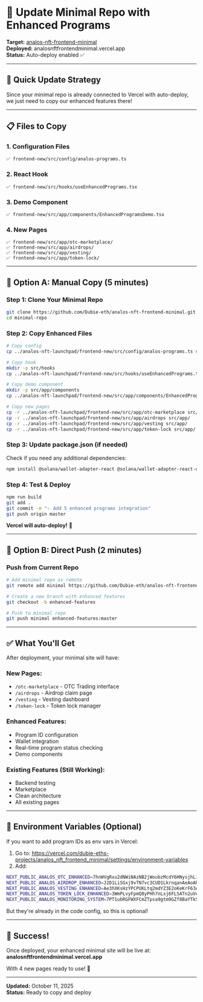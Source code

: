 # 🚀 Update Minimal Repo with Enhanced Programs

**Target:** [analos-nft-frontend-minimal](https://github.com/Dubie-eth/analos-nft-frontend-minimal)  
**Deployed:** analosnftfrontendminimal.vercel.app  
**Status:** Auto-deploy enabled ✅

---

## 🎯 **Quick Update Strategy**

Since your minimal repo is already connected to Vercel with auto-deploy, we just need to copy our enhanced features there!

---

## 📋 **Files to Copy**

### **1. Configuration Files**
```
✅ frontend-new/src/config/analos-programs.ts
```

### **2. React Hook**
```
✅ frontend-new/src/hooks/useEnhancedPrograms.tsx
```

### **3. Demo Component**
```
✅ frontend-new/src/app/components/EnhancedProgramsDemo.tsx
```

### **4. New Pages**
```
✅ frontend-new/src/app/otc-marketplace/
✅ frontend-new/src/app/airdrops/
✅ frontend-new/src/app/vesting/
✅ frontend-new/src/app/token-lock/
```

---

## 🚀 **Option A: Manual Copy (5 minutes)**

### **Step 1: Clone Your Minimal Repo**
```bash
git clone https://github.com/Dubie-eth/analos-nft-frontend-minimal.git minimal-repo
cd minimal-repo
```

### **Step 2: Copy Enhanced Files**
```bash
# Copy config
cp ../analos-nft-launchpad/frontend-new/src/config/analos-programs.ts src/config/

# Copy hook
mkdir -p src/hooks
cp ../analos-nft-launchpad/frontend-new/src/hooks/useEnhancedPrograms.tsx src/hooks/

# Copy demo component
mkdir -p src/app/components
cp ../analos-nft-launchpad/frontend-new/src/app/components/EnhancedProgramsDemo.tsx src/app/components/

# Copy new pages
cp -r ../analos-nft-launchpad/frontend-new/src/app/otc-marketplace src/app/
cp -r ../analos-nft-launchpad/frontend-new/src/app/airdrops src/app/
cp -r ../analos-nft-launchpad/frontend-new/src/app/vesting src/app/
cp -r ../analos-nft-launchpad/frontend-new/src/app/token-lock src/app/
```

### **Step 3: Update package.json (if needed)**
Check if you need any additional dependencies:
```bash
npm install @solana/wallet-adapter-react @solana/wallet-adapter-react-ui
```

### **Step 4: Test & Deploy**
```bash
npm run build
git add .
git commit -m "✨ Add 5 enhanced programs integration"
git push origin master
```

**Vercel will auto-deploy!** 🎉

---

## 🚀 **Option B: Direct Push (2 minutes)**

### **Push from Current Repo**
```bash
# Add minimal repo as remote
git remote add minimal https://github.com/Dubie-eth/analos-nft-frontend-minimal.git

# Create a new branch with enhanced features
git checkout -b enhanced-features

# Push to minimal repo
git push minimal enhanced-features:master
```

---

## ✅ **What You'll Get**

After deployment, your minimal site will have:

### **New Pages:**
- `/otc-marketplace` - OTC Trading interface
- `/airdrops` - Airdrop claim page  
- `/vesting` - Vesting dashboard
- `/token-lock` - Token lock manager

### **Enhanced Features:**
- Program ID configuration
- Wallet integration
- Real-time program status checking
- Demo components

### **Existing Features (Still Working):**
- Backend testing
- Marketplace
- Clean architecture
- All existing pages

---

## 🔧 **Environment Variables (Optional)**

If you want to add program IDs as env vars in Vercel:

1. Go to: https://vercel.com/dubie-eths-projects/analos_nft_frontend_minimal/settings/environment-variables
2. Add:
```bash
NEXT_PUBLIC_ANALOS_OTC_ENHANCED=7hnWVgRxu2dNWiNAzNB2jWoubzMcdY6HNysjhLiawXPY
NEXT_PUBLIC_ANALOS_AIRDROP_ENHANCED=J2D1LiSGxj9vTN7vc3CUD1LkrnqanAeAoAhE2nvvyXHC
NEXT_PUBLIC_ANALOS_VESTING_ENHANCED=Ae3hXKsHzYPCPUKLtq2mdYZ3E2oKeKrF63ekceGxpHsY
NEXT_PUBLIC_ANALOS_TOKEN_LOCK_ENHANCED=3WmPLvyFpmQ8yPHh7nLxj6FLSATn2uVeD2ceNpuRKwZH
NEXT_PUBLIC_ANALOS_MONITORING_SYSTEM=7PT1ubRGFWXFCmZTpsa9gtm9GZf8BaYTkSd7gE8VcXdG
```

But they're already in the code config, so this is optional!

---

## 🎉 **Success!**

Once deployed, your enhanced minimal site will be live at:
**analosnftfrontendminimal.vercel.app**

With 4 new pages ready to use! 🚀

---

**Updated:** October 11, 2025  
**Status:** Ready to copy and deploy

